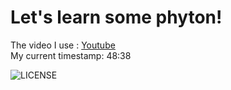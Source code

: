 # Let's learn some phyton!
The video I use : [Youtube](https://www.youtube.com/watch?v=_uQrJ0TkZlc&list=WL)  
My current timestamp: 48:38


  
  ![LICENSE](https://img.shields.io/github/license/jan-pfr/dive-into-pyhton3.svg?style=flat-square)

 
